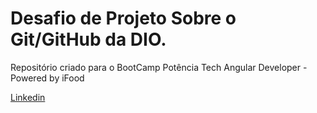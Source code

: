 # Desafio de Projeto Sobre o Git/GitHub da DIO.
Repositório criado para o BootCamp Potência Tech Angular Developer - Powered by iFood

[Linkedin](https://www.linkedin.com/in/jo%C3%A3o-pedro-vieira-rodrigues-a7a622196/)
